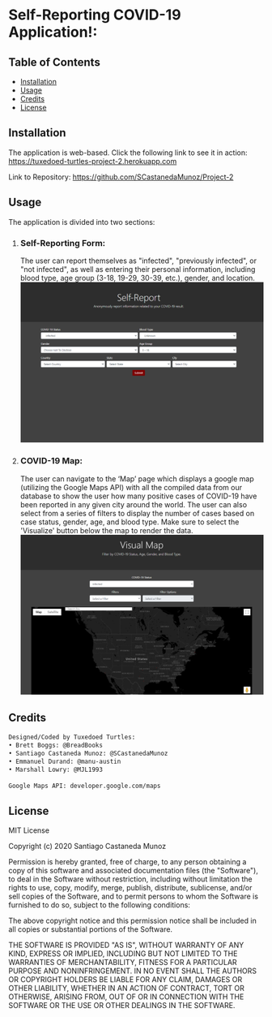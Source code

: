 # Self-Reporting COVID-19 Application!:

## Table of Contents
- [Installation](##Installation)
- [Usage](##Usage)
- [Credits](##Credits)
- [License](##License)

## Installation
The application is web-based. Click the following link to see it in action: https://tuxedoed-turtles-project-2.herokuapp.com

Link to Repository: https://github.com/SCastanedaMunoz/Project-2

## Usage
The application is divided into two sections:
1. ### Self-Reporting Form:
    The user can report themselves as "infected", "previously infected", or "not infected", as well as entering their personal information, including blood type, age group (3-18, 19-29, 30-39, etc.), gender, and location.
    ![Screenshot of self-reporting form](./public/assets/images/ReportApp.png)

2. ### COVID-19 Map:
    The user can navigate to the ‘Map’ page which displays a google map (utilizing the Google Maps API) with all the compiled data from our database to show the user how many positive cases of COVID-19 have been reported in any given city around the world. The user can also select from a series of filters to display the number of cases based on case status, gender, age, and blood type. Make sure to select the 'Visualize' button below the map to render the data.
    ![Screenshot of COVID-19 Map](./public/assets/images/Visual.png)

## Credits
    Designed/Coded by Tuxedoed Turtles:
    • Brett Boggs: @BreadBooks
    • Santiago Castaneda Munoz: @SCastanedaMunoz
    • Emmanuel Durand: @manu-austin
    • Marshall Lowry: @MJL1993

    Google Maps API: developer.google.com/maps

## License

MIT License

Copyright (c) 2020 Santiago Castaneda Munoz

Permission is hereby granted, free of charge, to any person obtaining a copy
of this software and associated documentation files (the "Software"), to deal
in the Software without restriction, including without limitation the rights
to use, copy, modify, merge, publish, distribute, sublicense, and/or sell
copies of the Software, and to permit persons to whom the Software is
furnished to do so, subject to the following conditions:

The above copyright notice and this permission notice shall be included in all
copies or substantial portions of the Software.

THE SOFTWARE IS PROVIDED "AS IS", WITHOUT WARRANTY OF ANY KIND, EXPRESS OR
IMPLIED, INCLUDING BUT NOT LIMITED TO THE WARRANTIES OF MERCHANTABILITY,
FITNESS FOR A PARTICULAR PURPOSE AND NONINFRINGEMENT. IN NO EVENT SHALL THE
AUTHORS OR COPYRIGHT HOLDERS BE LIABLE FOR ANY CLAIM, DAMAGES OR OTHER
LIABILITY, WHETHER IN AN ACTION OF CONTRACT, TORT OR OTHERWISE, ARISING FROM,
OUT OF OR IN CONNECTION WITH THE SOFTWARE OR THE USE OR OTHER DEALINGS IN THE
SOFTWARE.
